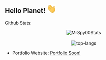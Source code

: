 <h2> Hello Planet!   <img src="https://raw.githubusercontent.com/ABSphreak/ABSphreak/master/gifs/Hi.gif" width="30px"></h2>


Github Stats: <br /> <p align="center"> <img src="https://github-readme-stats.vercel.app/api?username=MrSpy00&theme=dark&show_icons=true" alt="MrSpy00Stats" /> <br /> <br /> <img src="https://github-readme-stats.vercel.app/api/top-langs/?username=MrSpy00&layout=compact&theme=dark" alt="top-langs" /> </p>

- Portfolio Website: [Portfolio Soon!](w)
